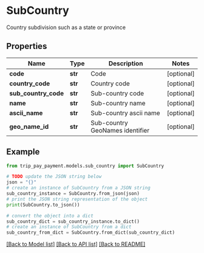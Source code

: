 # SubCountry

Country subdivision such as a state or province

## Properties

Name | Type | Description | Notes
------------ | ------------- | ------------- | -------------
**code** | **str** | Code | [optional] 
**country_code** | **str** | Country code | [optional] 
**sub_country_code** | **str** | Sub-country code | [optional] 
**name** | **str** | Sub-country name | [optional] 
**ascii_name** | **str** | Sub-country ascii name | [optional] 
**geo_name_id** | **str** | Sub-country GeoNames identifier | [optional] 

## Example

```python
from trip_pay_payment.models.sub_country import SubCountry

# TODO update the JSON string below
json = "{}"
# create an instance of SubCountry from a JSON string
sub_country_instance = SubCountry.from_json(json)
# print the JSON string representation of the object
print(SubCountry.to_json())

# convert the object into a dict
sub_country_dict = sub_country_instance.to_dict()
# create an instance of SubCountry from a dict
sub_country_from_dict = SubCountry.from_dict(sub_country_dict)
```
[[Back to Model list]](../README.md#documentation-for-models) [[Back to API list]](../README.md#documentation-for-api-endpoints) [[Back to README]](../README.md)


